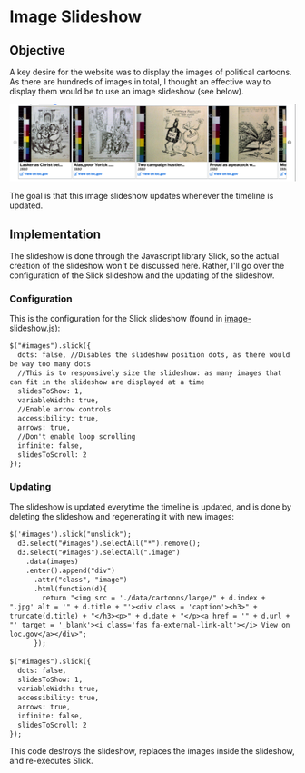 # Image Slideshow

## Objective
A key desire for the website was to display the images of political cartoons. As there are hundreds of images in total, I thought an effective way to display them would be to use an image slideshow (see below). 

![](./graphics/screenshot-slideshow.png)

The goal is that this image slideshow updates whenever the timeline is updated.

## Implementation 
The slideshow is done through the Javascript library Slick, so the actual creation of the slideshow won't be discussed here. Rather, I'll go over the configuration of the Slick slideshow and the updating of the slideshow. 

### Configuration
This is the configuration for the Slick slideshow (found in [image-slideshow.js](https://github.com/jeffreyshen19/political-cartoon-visualizer/blob/master/src/JS/image-slideshow.js)):

```
$("#images").slick({
  dots: false, //Disables the slideshow position dots, as there would be way too many dots
  //This is to responsively size the slideshow: as many images that can fit in the slideshow are displayed at a time
  slidesToShow: 1, 
  variableWidth: true,
  //Enable arrow controls
  accessibility: true,
  arrows: true,
  //Don't enable loop scrolling
  infinite: false,
  slidesToScroll: 2
});
```


### Updating 
The slideshow is updated everytime the timeline is updated, and is done by deleting the slideshow and regenerating it with new images: 

```
$('#images').slick("unslick");
  d3.select("#images").selectAll("*").remove();
  d3.select("#images").selectAll(".image")
    .data(images)
    .enter().append("div")
      .attr("class", "image")
      .html(function(d){
        return "<img src = './data/cartoons/large/" + d.index +  ".jpg' alt = '" + d.title + "'><div class = 'caption'><h3>" + truncate(d.title) + "</h3><p>" + d.date + "</p><a href = '" + d.url + "' target = '_blank'><i class='fas fa-external-link-alt'></i> View on loc.gov</a></div>";
      });
      
$("#images").slick({
  dots: false,
  slidesToShow: 1,
  variableWidth: true,
  accessibility: true,
  arrows: true,
  infinite: false,
  slidesToScroll: 2
});
```
This code destroys the slideshow, replaces the images inside the slideshow, and re-executes Slick.
